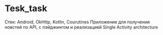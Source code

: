 # Tesk_task
Стек: Android, OkHttp, Kotlin, Courutines
Приложение для получения новстей по API, с пэйджингом и реализацией Single Activity architecture
